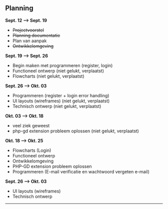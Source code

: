 ## Planning

**Sept. 12 --> Sept. 19**

- ~~Projectvoorstel~~
- ~~Planning documentatie~~
- Plan van aanpak
- ~~Ontwikkelomgeving~~

**Sept. 19 --> Sept. 26**

- Begin maken met programmeren (register, login)
- Functioneel ontwerp (niet gelukt, verplaatst)
- Flowcharts (niet gelukt, verplaatst)

**Sept. 26 --> Okt. 03**

- Programmeren (register + login error handling)
- UI layouts (wireframes) (niet gelukt, verplaatst)
- Technisch ontwerp (niet gelukt, verplaatst)

**Okt. 03 --> Okt. 18**
- veel ziek geweest
- php-gd extension probleem oplossen (niet gelukt, verplaatst)

**Okt. 18 --> Okt. 25**
- Flowcharts (Login)
- Functioneel ontwerp
- Ontwikkelomgeving
- PHP-GD extension probleem oplossen
- Programmeren (E-mail verificatie en wachtwoord vergeten e-mail)

**Sept. 26 --> Okt. 03**
- UI layouts (wireframes)
- Technisch ontwerp


---